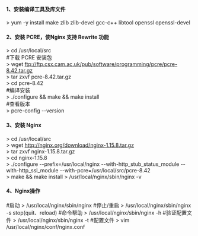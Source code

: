 #### 1、安装编译工具及库文件   
\> yum -y install make zlib zlib-devel gcc-c++ libtool  openssl openssl-devel

#### 2、安装 PCRE，使Nginx 支持 Rewrite 功能  
\> cd /usr/local/src  
#下载 PCRE 安装包  
\> wget ftp://ftp.csx.cam.ac.uk/pub/software/programming/pcre/pcre-8.42.tar.gz  
\> tar zxvf pcre-8.42.tar.gz  
\> cd pcre-8.42  
#编译安装  
\>  ./configure && make && make install  
#查看版本  
\> pcre-config --version  

#### 3、安装 Nginx  
\> cd /usr/local/src  
\> wget http://nginx.org/download/nginx-1.15.8.tar.gz  
\> tar zxvf nginx-1.15.8.tar.gz   
\> cd nginx-1.15.8    
\> ./configure --prefix=/usr/local/nginx --with-http_stub_status_module --with-http_ssl_module --with-pcre=/usr/local/src/pcre-8.42   
\> make && make install
\> /usr/local/nginx/sbin/nginx -v


#### 4、Nginx操作  
#启动
\> /usr/local/nginx/sbin/nginx
#停止/重启
\> /usr/local/nginx/sbin/nginx -s stop(quit、reload)
#命令帮助
\> /usr/local/nginx/sbin/nginx -h
#验证配置文件
\> /usr/local/nginx/sbin/nginx -t
#配置文件
\> vim /usr/local/nginx/conf/nginx.conf
